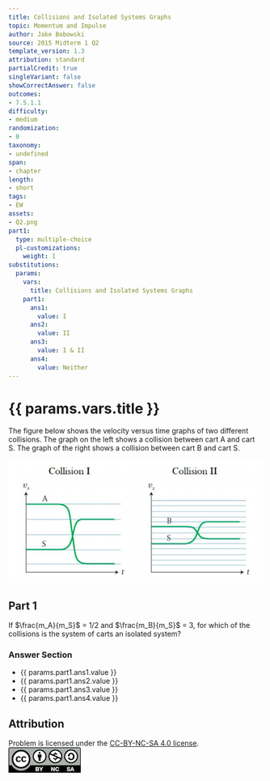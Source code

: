 ```yaml
---
title: Collisions and Isolated Systems Graphs
topic: Momentum and Impulse
author: Jake Bobowski
source: 2015 Midterm 1 Q2
template_version: 1.3
attribution: standard
partialCredit: true
singleVariant: false
showCorrectAnswer: false
outcomes:
- 7.5.1.1
difficulty:
- medium
randomization:
- 0
taxonomy:
- undefined
span:
- chapter
length:
- short
tags:
- EW
assets:
- Q2.png
part1:
  type: multiple-choice
  pl-customizations:
    weight: 1
substitutions:
  params:
    vars:
      title: Collisions and Isolated Systems Graphs
    part1:
      ans1:
        value: I
      ans2:
        value: II
      ans3:
        value: I & II
      ans4:
        value: Neither
---
```

# {{ params.vars.title }}
The figure below shows the velocity versus time graphs of two different collisions. The graph on the left shows a collision between cart A and cart S. The graph of the right shows a collision between cart B and cart S.

<img src="Q2.png" alt="Two graphs of velocity versus time depicting a collision between two carts. The difference in velocity between Cart A and S is larger than the velocity difference between Cart B and S, at both the beginning and the end of the graph." >

## Part 1

If $\frac{m_A}{m_S}$ = 1/2 and $\frac{m_B}{m_S}$ = 3, for which of the collisions is the system of carts an isolated system?

### Answer Section

- {{ params.part1.ans1.value }}
- {{ params.part1.ans2.value }}
- {{ params.part1.ans3.value }}
- {{ params.part1.ans4.value }}

## Attribution

Problem is licensed under the [CC-BY-NC-SA 4.0 license](https://creativecommons.org/licenses/by-nc-sa/4.0/).<br> ![The Creative Commons 4.0 license requiring attribution-BY, non-commercial-NC, and share-alike-SA license.](https://raw.githubusercontent.com/firasm/bits/master/by-nc-sa.png)